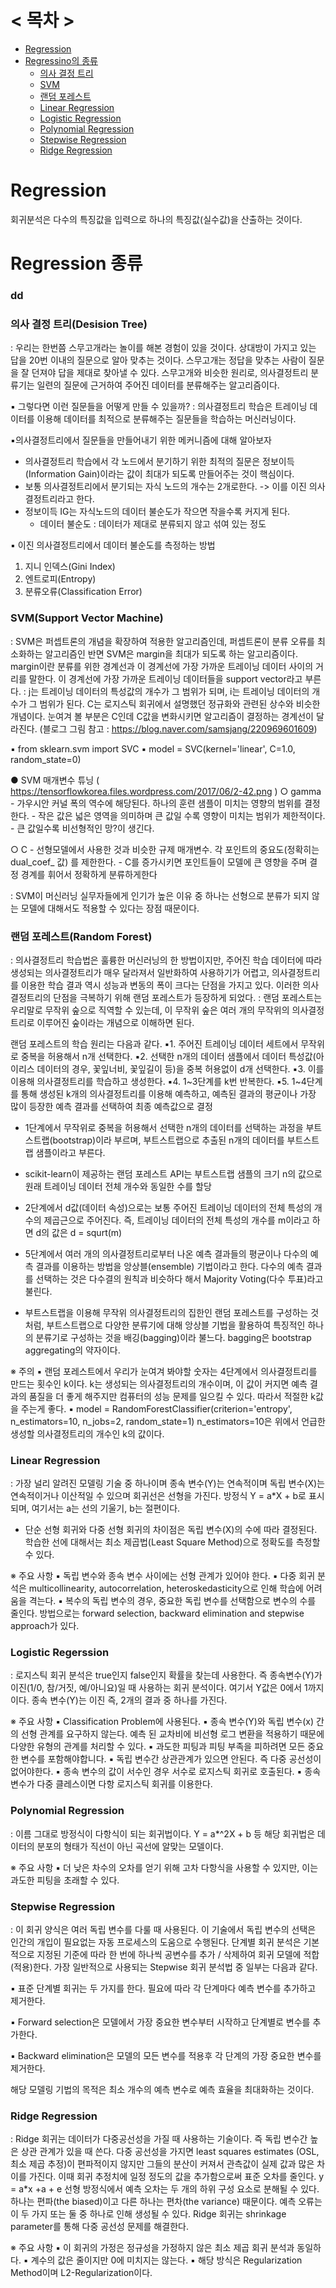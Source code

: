 # < 목차 >
+ [Regression](#Regression)  
+ [Regressino의 종류](#CNN-종류)    
  - [의사 결정 트리](#의사-결정-트리(Desision-Tree))  
  - [SVM](#SVM(Support-Vector-Machine))  
  - [랜덤 포레스트](#랜덤-포레스트(Random-Forest))  
  - [Linear Regression](#Linear-Regression)  
  - [Logistic Regression](#U-Logistic-Regression)  
  - [Polynomial Regression](#Polynomial-Regression)
  - [Stepwise Regression](#Stepwise-Regression)  
  - [Ridge Regression](#[Ridge-Regression)  

# Regression
회귀분석은 다수의 특징값을 입력으로 하나의 특징값(실수값)을 산출하는 것이다.

# Regression 종류
### dd
### 의사 결정 트리(Desision Tree)
: 우리는 한번쯤 스무고개라는 놀이를 해본 경험이 있을 것이다. 상대방이 가지고 있는 답을 20번 이내의 질문으로 알아 맞추는 것이다. 스무고개는 정답을 맞추는 사람이 질문을 잘 던져야 답을 제대로 찾아낼 수 있다. 스무고개와 비슷한 원리로, 의사결정트리 분류기는 일련의 질문에 근거하여 주어진 데이터를 분류해주는 알고리즘이다.

▪ 그렇다면 이런 질문들을 어떻게 만들 수 있을까?
: 의사결정트리 학습은 트레이닝 데이터를 이용해 데이터를 최적으로 분류해주는 질문들을 학습하는 머신러닝이다.

▪의사결정트리에서 질문들을 만들어내기 위한 메커니즘에 대해 알아보자
- 의사결정트리 학습에서 각 노드에서 분기하기 위한 최적의 질문은 정보이득(Information Gain)이라는 값이 최대가 되도록 만들어주는 것이 핵심이다. 
- 보통 의사결정트리에서 분기되는 자식 노드의 개수는 2개로한다. -> 이를 이진 의사결정트리라고 한다.
- 정보이득 IG는 자식노드의 데이터 불순도가 작으면 작을수록 커지게 된다.
  - 데이터 불순도 : 데이터가 제대로 분류되지 않고 섞여 있는 정도

▪ 이진 의사결정트리에서 데이터 불순도를 측정하는 방법
1. 지니 인덱스(Gini Index)
2. 엔트로피(Entropy)
3. 분류오류(Classification Error)

### SVM(Support Vector Machine)
: SVM은 퍼셉트론의 개념을 확장하여 적용한 알고리즘인데, 퍼셉트론이 분류 오류를 최소화하는 알고리즘인 반면 SVM은 margin을 최대가 되도록 하는 알고리즘이다. margin이란 분류를 위한 경계선과 이 경계선에 가장 가까운 트레이닝 데이터 사이의 거리를 말한다. 이 경계선에 가장 가까운 트레이닝 데이터들을 support vector라고 부른다.
: j는 트레이닝 데이터의 특성값의 개수가 그 범위가 되며, i는 트레이닝 데이터의 개수가 그 범위가 된다. C는 로지스틱 회귀에서 설명했던 정규화와 관련된 상수와 비슷한 개념이다. 눈여겨 볼 부분은 C인데 C값을 변화시키면 알고리즘이 결정하는 경계선이 달라진다. (블로그 그림 참고 : https://blog.naver.com/samsjang/220969601609)

▪ from sklearn.svm import SVC
▪ model = SVC(kernel='linear', C=1.0, random_state=0)

● SVM 매개변수 튜닝 ( https://tensorflowkorea.files.wordpress.com/2017/06/2-42.png )
  ○ gamma
     - 가우시안 커널 폭의 역수에 해당된다. 하나의 훈련 샘플이 미치는 영향의 범위를 결정한다.
     - 작은 값은 넓은 영역을 의미하며 큰 값일 수록 영향이 미치는 범위가 제한적이다.
     - 큰 값일수록 비선형적인 망?이 생긴다.

  ○ C
     - 선형모델에서 사용한 것과 비슷한 규제 매개변수. 각 포인트의 중요도(정확히는 dual_coef_ 값)       를 제한한다.
     - C를 증가시키면 포인트들이 모델에 큰 영향을 주며 결정 경계를 휘어서 정확하게 분류하게한다

: SVM이 머신러닝 실무자들에게 인기가 높은 이유 중 하나는 선형으로 분류가 되지 않는 모델에 대해서도 적용할 수 있다는 장점 때문이다.

### 랜덤 포레스트(Random Forest)
: 의사결정트리 학습법은 훌륭한 머신러닝의 한 방법이지만, 주어진 학습 데이터에 따라 생성되는 의사결정트리가 매우 달라져서 일반화하여 사용하기가 어렵고, 의사결정트리를 이용한 학습 결과 역시 성능과 변동의 폭이 크다는 단점을 가지고 있다. 이러한 의사결정트리의 단점을 극복하기 위해 랜덤 포레스트가 등장하게 되었다.
: 랜덤 포레스트는 우리말로 무작위 숲으로 직역할 수 있는데, 이 무작위 숲은 여러 개의 무작위의 의사결정트리로 이루어진 숲이라는 개념으로 이해하면 된다.

랜덤 포레스트의 학습 원리는 다음과 같다.
▪1. 주어진 트레이닝 데이터 세트에서 무작위로 중복을 허용해서 n개 선택한다.
▪2. 선택한 n개의 데이터 샘플에서 데이터 특성값(아이리스 데이터의 경우, 꽃잎너비, 꽃잎길이 등)을 중복 허용없이 d개 선택한다.
▪3. 이를 이용해 의사결정트리를 학습하고 생성한다.
▪4. 1~3단계를 k번 반복한다.
▪5. 1~4단계를 통해 생성된 k개의 의사결정트리를 이용해 예측하고, 예측된 결과의 평균이나 가장 많이 등장한 예측 결과를 선택하여 최종 예측값으로 결정

- 1단계에서 무작위로 중복을 허용해서 선택한 n개의 데이터를 선택하는 과정을 부트스트랩(bootstrap)이라 부르며, 부트스트랩으로 추출된 n개의 데이터를 부트스트랩 샘플이라고 부른다.

- scikit-learn이 제공하는 랜덤 포레스트 API는 부트스트랩 샘플의 크기 n의 값으로 원래 트레이닝 데이터 전체 개수와 동일한 수를 할당
- 2단계에서 d값(데이터 속성)으로는 보통 주어진 트레이닝 데이터의 전체 특성의 개수의 제곱근으로 주어진다. 즉, 트레이닝 데이터의 전체 특성의 개수를 m이라고 하면 d의 값은 d = squrt(m)

- 5단계에서 여러 개의 의사결정트리로부터 나온 예측 결과들의 평균이나 다수의 예측 결과를 이용하는 방법을 앙상블(ensemble) 기법이라고 한다. 다수의 예측 결과를 선택하는 것은 다수결의 원칙과 비슷하다 해서 Majority Voting(다수 투표)라고 불린다.

- 부트스트랩을 이용해 무작위 의사결정트리의 집한인 랜덤 포레스트를 구성하는 것처럼, 부트스트랩으로 다양한 분류기에 대해 앙상블 기법을 활용하여 특징적인 하나의 분류기로 구성하는 것을 배깅(bagging)이라 불느다.  bagging은 bootstrap aggregating의 약자이다.

※ 주의
▪ 랜덤 포레스트에서 우리가 눈여겨 봐야할 숫자는 4단계에서 의사결정트리를 만드는 횟수인 k이다.
   k는 생성되는 의사결정트리의 개수이며, 이 값이 커지면 예측 결과의 품질을 더 좋게 해주지만 컴퓨터의 성능 문제를 일으킬 수 있다. 따라서 적절한 k값을 주는게 좋다.
▪ model = RandomForestClassifier(criterion='entropy', n_estimators=10, n_jobs=2, random_state=1)
   n_estimators=10은 위에서 언급한 생성할 의사결정트리의 개수인 k의 값이다.
   
### Linear Regression
: 가장 널리 알려진 모델링 기술 중 하나이며 종속 변수(Y)는 연속적이며 독립 변수(X)는 연속적이거나 이산적일 수 있으며 회귀선은 선형을 가진다. 방정식 Y = a*X + b로 표시되며, 여기서는 a는 선의 기울기, b는 절편이다. 
- 단순 선형 회귀와 다중 선형 회귀의 차이점은 독립 변수(X)의 수에 따라 결정된다. 학습한 선에 대해서는 최소 제곱법(Least Square Method)으로 정확도를 측정할 수 있다.

※ 주요 사항
▪ 독립 변수와 종속 변수 사이에는 선형 관계가 있어야 한다.
▪ 다중 회귀 분석은 multicollinearity, autocorrelation, heteroskedasticity으로 인해 학습에 어려움을 격는다.
▪ 복수의 독립 변수의 경우, 중요한 독립 변수를 선택함으로 변수의 수를 줄인다. 방법으로는 forward selection, backward elimination and stepwise approach가 있다.

### Logistic Regerssion
: 로지스틱 회귀 분석은 true인지 false인지 확률을 찾는데 사용한다. 즉 종속변수(Y)가 이진(1/0, 참/거짓, 예/아니요)일 때 사용하는 회귀 분석이다. 여기서 Y값은 0에서 1까지이다. 종속 변수(Y)는 이진 즉, 2개의 결과 중 하나를 가진다.

※ 주요 사항
▪ Classification Problem에 사용된다.
▪ 종속 변수(Y)와 독립 변수(x) 간의 선형 관계를 요구하지 않는다. 예측 된 교차비에 비선형 로그 변환을 적용하기 때문에 다양한 유형의 관계를 처리할 수 있다.
▪ 과도한 피팅과 피팅 부족을 피하려면 모든 중요한 변수를 포함해야합니다.
▪ 독립 변수간 상관관계가 있으면 안된다. 즉 다중 공선성이 없어야한다.
▪ 종속 변수의 값이 서수인 경우 서수로 로지스틱 회귀로 호출된다.
▪ 종속 변수가 다중 클레스이면 다항 로지스틱 회귀를 이용한다.

### Polynomial Regression
: 이름 그대로 방정식이 다항식이 되는 회귀법이다. Y = a*^2X + b 등
해당 회귀법은 데이터의 분포의 형태가 직선이 아닌 곡선에 알맞는 모델이다.

※ 주요 사항
▪ 더 낮은 차수의 오차를 얻기 위해 고차 다항식을 사용할 수 있지만, 이는 과도한 피팅을 초래할 수 있다.

### Stepwise Regression
: 이 회귀 양식은 여러 독립 변수를 다룰 때 사용된다. 이 기술에서 독립 변수의 선택은 인간의 개입이 필요없는 자동 프로세스의 도움으로 수행된다. 단계별 회귀 분석은 기본적으로 지정된 기준에 따라 한 번에 하나씩 공변수를 추가 / 삭제하여 회귀 모델에 적합(적용)한다. 가장 일반적으로 사용되는 Stepwise 회귀 분석법 중 일부는 다음과 같다.

▪ 표준 단계별 회귀는 두 가지를 한다. 필요에 따라 각 단계마다 예측 변수를 추가하고 제거한다.

▪ Forward selection은 모델에서 가장 중요한 변수부터 시작하고 단계별로 변수를 추가한다.

▪ Backward elimination은 모델의 모든 변수를 적용후 각 단계의 가장 중요한 변수를 제거한다.

해당 모델링 기법의 목적은 최소 개수의 예측 변수로 예측 효율을 최대화하는 것이다.

### Ridge Regression 
: Ridge 회귀는 데이터가 다중공선성을 가질 때 사용하는 기술이다. 즉 독립 변수간 높은 상관 관계가 있을 때 쓴다. 다중 공선성을 가지면 least squares estimates (OSL, 최소 제곱 추정)이 편파적이지 않지만 그들의 분산이 커져서 관측값이 실제 값과 많은 차이를 가진다. 이때 회귀 추정치에 일정 정도의 값을 추가함으로써 표준 오차를 줄인다.
y = a*x +a + e
선형 방정식에서 예측 오차는 두 개의 하위 구성 요소로 분해될 수 있다. 하나는 편파(the biased)이고 다른 하나는 편차(the variance) 때문이다. 예측 오류는 이 두 가지 또는 둘 중 하나로 인해 생성될 수 있다. Ridge 회귀는 shrinkage parameter를 통해 다중 공선성 문제를 해결한다.

※ 주요 사항
▪ 이 회귀의 가정은 정규성을 가정하지 않은 최소 제곱 회귀 분석과 동일하다.
▪ 계수의 값은 줄이지만 0에 미치지는 않는다.
▪ 해당 방식은 Regularization Method이며 L2-Regularization이다.






